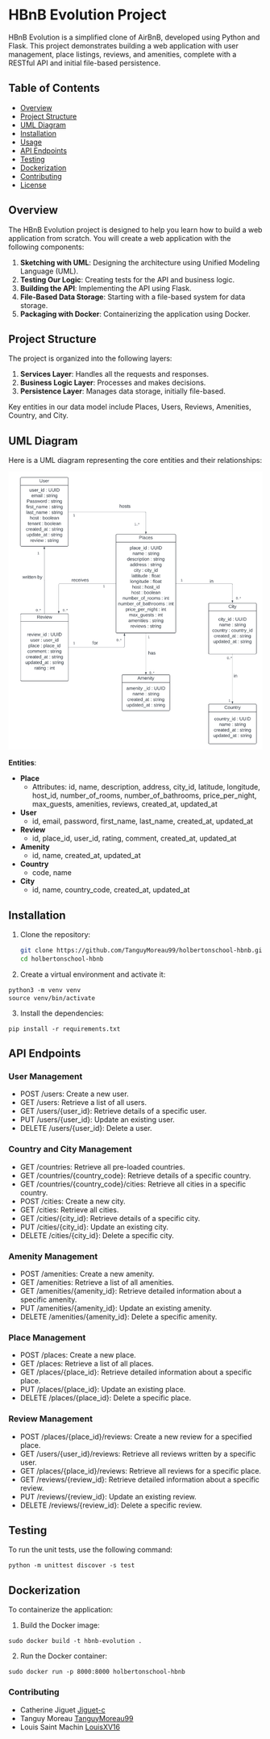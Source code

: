 # HBnB Evolution Project

HBnB Evolution is a simplified clone of AirBnB, developed using Python and Flask. This project demonstrates building a web application with user management, place listings, reviews, and amenities, complete with a RESTful API and initial file-based persistence.

## Table of Contents

- [Overview](#overview)
- [Project Structure](#project-structure)
- [UML Diagram](#uml-diagram)
- [Installation](#installation)
- [Usage](#usage)
- [API Endpoints](#api-endpoints)
- [Testing](#testing)
- [Dockerization](#dockerization)
- [Contributing](#contributing)
- [License](#license)

## Overview

The HBnB Evolution project is designed to help you learn how to build a web application from scratch. You will create a web application with the following components:

1. **Sketching with UML**: Designing the architecture using Unified Modeling Language (UML).
2. **Testing Our Logic**: Creating tests for the API and business logic.
3. **Building the API**: Implementing the API using Flask.
4. **File-Based Data Storage**: Starting with a file-based system for data storage.
5. **Packaging with Docker**: Containerizing the application using Docker.

## Project Structure

The project is organized into the following layers:

1. **Services Layer**: Handles all the requests and responses.
2. **Business Logic Layer**: Processes and makes decisions.
3. **Persistence Layer**: Manages data storage, initially file-based.

Key entities in our data model include Places, Users, Reviews, Amenities, Country, and City.

## UML Diagram

Here is a UML diagram representing the core entities and their relationships:

<img src ="https://github.com/TanguyMoreau99/holbertonschool-hbnb/blob/main/UML.png">

**Entities**:

- **Place**
  - Attributes: id, name, description, address, city_id, latitude, longitude, host_id, number_of_rooms, number_of_bathrooms, price_per_night, max_guests, amenities, reviews, created_at, updated_at
- **User**
  - id, email, password, first_name, last_name, created_at, updated_at
- **Review**
  - id, place_id, user_id, rating, comment, created_at, updated_at
- **Amenity**
  - id, name, created_at, updated_at
- **Country**
  - code, name
- **City**
  - id, name, country_code, created_at, updated_at

## Installation

1. Clone the repository:

   ```bash
   git clone https://github.com/TanguyMoreau99/holbertonschool-hbnb.git
   cd holbertonschool-hbnb
   ```

2. Create a virtual environment and activate it:

```
python3 -m venv venv
source venv/bin/activate

```
3. Install the dependencies:

```
pip install -r requirements.txt
```

## API Endpoints

### User Management
- POST /users: Create a new user.
- GET /users: Retrieve a list of all users.
- GET /users/{user_id}: Retrieve details of a specific user.
- PUT /users/{user_id}: Update an existing user.
- DELETE /users/{user_id}: Delete a user.

### Country and City Management
- GET /countries: Retrieve all pre-loaded countries.
- GET /countries/{country_code}: Retrieve details of a specific country.
- GET /countries/{country_code}/cities: Retrieve all cities in a specific country.
- POST /cities: Create a new city.
- GET /cities: Retrieve all cities.
- GET /cities/{city_id}: Retrieve details of a specific city.
- PUT /cities/{city_id}: Update an existing city.
- DELETE /cities/{city_id}: Delete a specific city.

### Amenity Management
- POST /amenities: Create a new amenity.
- GET /amenities: Retrieve a list of all amenities.
- GET /amenities/{amenity_id}: Retrieve detailed information about a specific amenity.
- PUT /amenities/{amenity_id}: Update an existing amenity.
- DELETE /amenities/{amenity_id}: Delete a specific amenity.

### Place Management
- POST /places: Create a new place.
- GET /places: Retrieve a list of all places.
- GET /places/{place_id}: Retrieve detailed information about a specific place.
- PUT /places/{place_id}: Update an existing place.
- DELETE /places/{place_id}: Delete a specific place.

### Review Management
- POST /places/{place_id}/reviews: Create a new review for a specified place.
- GET /users/{user_id}/reviews: Retrieve all reviews written by a specific user.
- GET /places/{place_id}/reviews: Retrieve all reviews for a specific place.
- GET /reviews/{review_id}: Retrieve detailed information about a specific review.
- PUT /reviews/{review_id}: Update an existing review.
- DELETE /reviews/{review_id}: Delete a specific review.

## Testing

To run the unit tests, use the following command:
```
python -m unittest discover -s test

```

## Dockerization

To containerize the application:

1. Build the Docker image:
```
sudo docker build -t hbnb-evolution .

```

2. Run the Docker container:

```
sudo docker run -p 8000:8000 holbertonschool-hbnb

```

### Contributing
- Catherine Jiguet [Jiguet-c](https://github.com/Jiguet-C)
- Tanguy Moreau [TanguyMoreau99](https://github.com/TanguyMoreau99)
- Louis Saint Machin [LouisXV16](https://github.com/LouisXV16)